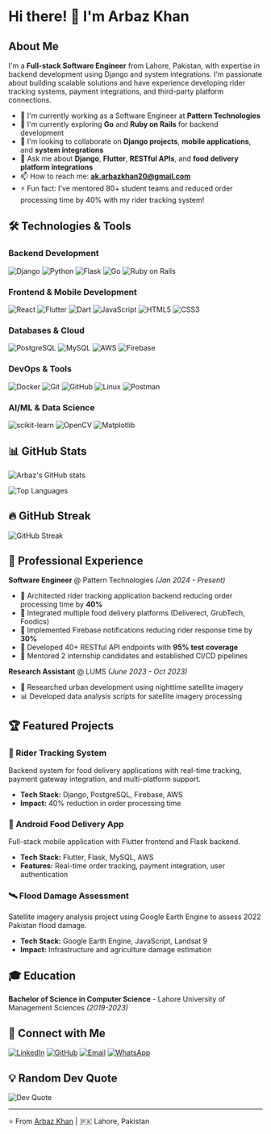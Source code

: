 # Hi there! 👋 I'm Arbaz Khan

## About Me

I'm a **Full-stack Software Engineer** from Lahore, Pakistan, with expertise in backend development using Django and system integrations. I'm passionate about building scalable solutions and have experience developing rider tracking systems, payment integrations, and third-party platform connections.

- 🔭 I'm currently working as a Software Engineer at **Pattern Technologies**
- 🌱 I'm currently exploring **Go** and **Ruby on Rails** for backend development
- 👯 I'm looking to collaborate on **Django projects**, **mobile applications**, and **system integrations**
- 💬 Ask me about **Django**, **Flutter**, **RESTful APIs**, and **food delivery platform integrations**
- 📫 How to reach me: **ak.arbazkhan20@gmail.com**
- ⚡ Fun fact: I've mentored 80+ student teams and reduced order processing time by 40% with my rider tracking system!

## 🛠️ Technologies & Tools

### Backend Development
![Django](https://img.shields.io/badge/-Django-092E20?style=flat-square&logo=Django&logoColor=white)
![Python](https://img.shields.io/badge/-Python-3776AB?style=flat-square&logo=Python&logoColor=white)
![Flask](https://img.shields.io/badge/-Flask-000000?style=flat-square&logo=Flask&logoColor=white)
![Go](https://img.shields.io/badge/-Go-00ADD8?style=flat-square&logo=Go&logoColor=white)
![Ruby on Rails](https://img.shields.io/badge/-Ruby%20on%20Rails-CC0000?style=flat-square&logo=Ruby-on-Rails&logoColor=white)

### Frontend & Mobile Development
![React](https://img.shields.io/badge/-React-61DAFB?style=flat-square&logo=React&logoColor=black)
![Flutter](https://img.shields.io/badge/-Flutter-02569B?style=flat-square&logo=Flutter&logoColor=white)
![Dart](https://img.shields.io/badge/-Dart-0175C2?style=flat-square&logo=Dart&logoColor=white)
![JavaScript](https://img.shields.io/badge/-JavaScript-F7DF1E?style=flat-square&logo=JavaScript&logoColor=black)
![HTML5](https://img.shields.io/badge/-HTML5-E34F26?style=flat-square&logo=HTML5&logoColor=white)
![CSS3](https://img.shields.io/badge/-CSS3-1572B6?style=flat-square&logo=CSS3&logoColor=white)

### Databases & Cloud
![PostgreSQL](https://img.shields.io/badge/-PostgreSQL-336791?style=flat-square&logo=PostgreSQL&logoColor=white)
![MySQL](https://img.shields.io/badge/-MySQL-4479A1?style=flat-square&logo=MySQL&logoColor=white)
![AWS](https://img.shields.io/badge/-AWS-232F3E?style=flat-square&logo=Amazon-AWS&logoColor=white)
![Firebase](https://img.shields.io/badge/-Firebase-FFCA28?style=flat-square&logo=Firebase&logoColor=black)

### DevOps & Tools
![Docker](https://img.shields.io/badge/-Docker-2496ED?style=flat-square&logo=Docker&logoColor=white)
![Git](https://img.shields.io/badge/-Git-F05032?style=flat-square&logo=Git&logoColor=white)
![GitHub](https://img.shields.io/badge/-GitHub-181717?style=flat-square&logo=GitHub&logoColor=white)
![Linux](https://img.shields.io/badge/-Linux-FCC624?style=flat-square&logo=Linux&logoColor=black)
![Postman](https://img.shields.io/badge/-Postman-FF6C37?style=flat-square&logo=Postman&logoColor=white)

### AI/ML & Data Science
![scikit-learn](https://img.shields.io/badge/-scikit--learn-F7931E?style=flat-square&logo=scikit-learn&logoColor=white)
![OpenCV](https://img.shields.io/badge/-OpenCV-5C3EE8?style=flat-square&logo=OpenCV&logoColor=white)
![Matplotlib](https://img.shields.io/badge/-Matplotlib-11557C?style=flat-square&logo=Python&logoColor=white)

## 📊 GitHub Stats

![Arbaz's GitHub stats](https://github-readme-stats-ochre-alpha-22.vercel.app/api?username=Arbaz-Khan2&show_icons=true&theme=radical&count_private=true&include_all_commits=true)

![Top Languages](https://github-readme-stats-ochre-alpha-22.vercel.app/api/top-langs/?username=Arbaz-Khan2&layout=donut&theme=radical&count_private=true&hide=jupyter%20notebook&langs_count=6)

## 🔥 GitHub Streak

![GitHub Streak](https://github-readme-streak-stats.herokuapp.com/?user=Arbaz-Khan2&theme=radical)

## 💼 Professional Experience

**Software Engineer** @ Pattern Technologies *(Jan 2024 - Present)*
- 🚀 Architected rider tracking application backend reducing order processing time by **40%**
- 🔗 Integrated multiple food delivery platforms (Deliverect, GrubTech, Foodics)
- 📱 Implemented Firebase notifications reducing rider response time by **30%**
- 🧪 Developed 40+ RESTful API endpoints with **95% test coverage**
- 👥 Mentored 2 internship candidates and established CI/CD pipelines

**Research Assistant** @ LUMS *(June 2023 - Oct 2023)*
- 🌃 Researched urban development using nighttime satellite imagery
- 📊 Developed data analysis scripts for satellite imagery processing

## 🏆 Featured Projects

### 🍔 Rider Tracking System
Backend system for food delivery applications with real-time tracking, payment gateway integration, and multi-platform support.
- **Tech Stack:** Django, PostgreSQL, Firebase, AWS
- **Impact:** 40% reduction in order processing time

### 📱 Android Food Delivery App
Full-stack mobile application with Flutter frontend and Flask backend.
- **Tech Stack:** Flutter, Flask, MySQL, AWS
- **Features:** Real-time order tracking, payment integration, user authentication

### 🛰️ Flood Damage Assessment
Satellite imagery analysis project using Google Earth Engine to assess 2022 Pakistan flood damage.
- **Tech Stack:** Google Earth Engine, JavaScript, Landsat 9
- **Impact:** Infrastructure and agriculture damage estimation

## 🎓 Education

**Bachelor of Science in Computer Science** - Lahore University of Management Sciences *(2019-2023)*

## 🤝 Connect with Me

[![LinkedIn](https://img.shields.io/badge/-LinkedIn-0077B5?style=flat-square&logo=LinkedIn&logoColor=white)](https://linkedin.com/in/Arbaz-Khan2)
[![GitHub](https://img.shields.io/badge/-GitHub-181717?style=flat-square&logo=GitHub&logoColor=white)](https://github.com/Arbaz-Khan2)
[![Email](https://img.shields.io/badge/-Email-D14836?style=flat-square&logo=Gmail&logoColor=white)](mailto:ak.arbazkhan20@gmail.com)
[![WhatsApp](https://img.shields.io/badge/-WhatsApp-25D366?style=flat-square&logo=WhatsApp&logoColor=white)](https://wa.me/923062080785)

## 💡 Random Dev Quote

![Dev Quote](https://quotes-github-readme.vercel.app/api?type=horizontal&theme=radical)

---

⭐️ From [Arbaz Khan](https://github.com/Arbaz-Khan2) | 🇵🇰 Lahore, Pakistan
